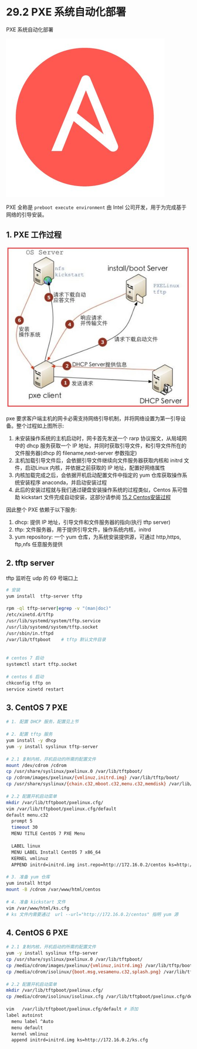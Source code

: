 # 29.2 PXE 系统自动化部署


PXE 系统自动化部署

![HA](/images/linux_mt/linux_ansible.jpg)
<!-- more -->


PXE 全称是 `preboot execute environment` 由 Intel 公司开发，用于为完成基于网络的引导安装。


## 1. PXE 工作过程
![dhcp](/images/linux_mt/pxe.jpg)

pxe 要求客户端主机的网卡必需支持网络引导机制，并将网络设置为第一引导设备。整个过程如上图所示:
1. 未安装操作系统的主机启动时，网卡首先发送一个 rarp 协议报文，从局域网中的 dhcp 服务获取一个 IP 地址，并同时获取引导文件，和引导文件所在的文件服务器(dhcp 的 filename,next-server 参数指定)
2. 主机加载引导文件后，会依据引导文件继续向文件服务器获取内核和 initrd 文件，启动Linux 内核，并依据之前获取的 IP 地址，配置好网络属性
3. 内核加载完成之后，会依据开机启动配置文件中指定的 yum 仓库获取操作系统安装程序 anaconda，并启动安装过程
4. 此后的安装过程就与我们通过硬盘安装操作系统的过程类似，Centos 系可借助 kickstart 文件完成自动安装，这部分请参阅 [15.2 Centos安装过程](15-Linux内核定制以及系统自动化安装实战/Centos安装过程.md)

因此整个 PXE 依赖于以下服务:
1. dhcp: 提供 IP 地址，引导文件和文件服务器的指向(执行 tftp server)
2. tftp: 文件服务器，用于提供引导文件，操作系统内核，initrd
3. yum repository: 一个 yum 仓库，为系统安装提供源，可通过 http,https, ftp,nfs 任意服务提供

## 2. tftp server
tftp 监听在 udp 的 69 号端口上

```bash
# 安装
yum install  tftp-server tftp

rpm -ql tftp-server|egrep -v "(man|doc)"
/etc/xinetd.d/tftp
/usr/lib/systemd/system/tftp.service
/usr/lib/systemd/system/tftp.socket
/usr/sbin/in.tftpd
/var/lib/tftpboot    # tftp 默认文件目录


# centos 7 启动
systemctl start tftp.socket

# centos 6 启动
chkconfig tftp on
service xinetd restart
```


## 3. CentOS 7 PXE
```bash
# 1. 配置 DHCP 服务，配置见上节

# 2. 配置 tftp 服务
yum install -y dhcp
yum -y install syslinux tftp-server

# 2.1 复制内核，开机启动的所需的配置文件
mount /dev/cdrom /cdrom
cp /usr/share/syslinux/pxelinux.0 /var/lib/tftpboot/
cp /cdrom/images/pxelinux/{vmlinuz,initrd.img} /var/lib/tftp/boot/
cp /usr/share/syslinux/{chain.c32,mboot.c32,menu.c32,memdisk} /var/lib/tftpboot/

# 2.2 配置开机启动菜单
mkdir /var/lib/tftpboot/pxelinux.cfg/
vim /var/lib/tftpboot/pxelinux.cfg/default
default menu.c32
  prompt 5
  timeout 30
  MENU TITLE CentOS 7 PXE Menu

  LABEL linux
  MENU LABEL Install CentOS 7 x86_64
  KERNEL vmlinuz
  APPEND initrd=initrd.img inst.repo=http://172.16.0.2/centos ks=http://172.16.0.2/ks.cfg		

# 3. 准备 yum 仓库
yum install httpd
mount -B /cdrom /var/www/html/centos

# 4. 准备 kickstart 文件
vim /var/www/html/ks.cfg
# ks 文件内需要通过  url --url="http://172.16.0.2/centos" 指明 yum 源
```

## 4. CentOS 6 PXE
```bash
# 2.1 复制内核，开机启动的所需的配置文件
yum -y install syslinux tftp-server
cp /usr/share/syslinux/pxelinux.0 /var/lib/tftpboot/
cp /media/cdrom/images/pxelinux/{vmlinuz,initrd.img} /var/lib/tftp/boot/
cp /media/cdrom/isolinux/{boot.msg,vesamenu.c32,splash.png} /var/lib/tftp/boot/

# 2.2 配置开机启动菜单
mkdir /var/lib/tftpboot/pxelinux.cfg/
cp /media/cdrom/isolinux/isolinux.cfg /var/lib/tftpboot/pxelinux.cfg/default

vim   /var/lib/tftpboot/pxelinux.cfg/default # 添加
label autoinst
  menu label ^Auto
  menu default
  kernel vmlinuz
  append initrd=initrd.img ks=http://172.16.0.2/ks.cfg		
```

